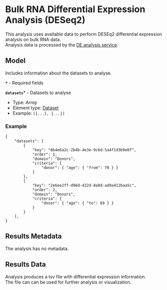 # Bulk RNA Differential Expression Analysis (DESeq2)
This analysis uses available data to perform DESEq2 differential expression analysis on bulk RNA data.  
Analysis data is processed by the [DE analysis service](https://github.com/dkfz-unite/unite-analysis-de).


## Model
Includes information about the datasets to analyse.

**`*`** - Required fields

**`datasets`*** - Datasets to analyse
- Type: _Array_
- Element type: [Dataset](./api-model-dataset.md)
- Example: `[{...}, {...}]`

### Example
```jsonc
{
    "datasets": [
        {
            "key": "8b4e6a2c-2b4b-4e3e-9c6d-5a4f1d3b9e0f",
            "order": 1,
            "domain": "Donors",
            "criteria": {
                "donor": { "age": { "from": 70 } }
            }
        },
        {
            "key": "2e6ee2ff-d96d-422d-8a0d-a49a412baa5c",
            "order": 2,
            "domain": "Donors",
            "criteria": {
                "donor": { "age": { "to": 69 } }
            }
        }
    ],
}
```


## Results Metadata
The analysis has no metadata.


## Results Data
Analysis produces a tsv file with differential expression information.  
The file can can be used for further analysis or visualization.
